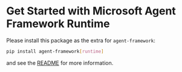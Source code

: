 # Get Started with Microsoft Agent Framework Runtime

Please install this package as the extra for `agent-framework`:

```bash
pip install agent-framework[runtime]
```

and see the [README](https://github.com/microsoft/agent-framework/tree/main/python/README.md) for more information.